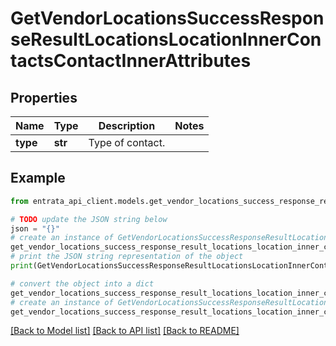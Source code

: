 # GetVendorLocationsSuccessResponseResultLocationsLocationInnerContactsContactInnerAttributes


## Properties

Name | Type | Description | Notes
------------ | ------------- | ------------- | -------------
**type** | **str** | Type of contact. | 

## Example

```python
from entrata_api_client.models.get_vendor_locations_success_response_result_locations_location_inner_contacts_contact_inner_attributes import GetVendorLocationsSuccessResponseResultLocationsLocationInnerContactsContactInnerAttributes

# TODO update the JSON string below
json = "{}"
# create an instance of GetVendorLocationsSuccessResponseResultLocationsLocationInnerContactsContactInnerAttributes from a JSON string
get_vendor_locations_success_response_result_locations_location_inner_contacts_contact_inner_attributes_instance = GetVendorLocationsSuccessResponseResultLocationsLocationInnerContactsContactInnerAttributes.from_json(json)
# print the JSON string representation of the object
print(GetVendorLocationsSuccessResponseResultLocationsLocationInnerContactsContactInnerAttributes.to_json())

# convert the object into a dict
get_vendor_locations_success_response_result_locations_location_inner_contacts_contact_inner_attributes_dict = get_vendor_locations_success_response_result_locations_location_inner_contacts_contact_inner_attributes_instance.to_dict()
# create an instance of GetVendorLocationsSuccessResponseResultLocationsLocationInnerContactsContactInnerAttributes from a dict
get_vendor_locations_success_response_result_locations_location_inner_contacts_contact_inner_attributes_from_dict = GetVendorLocationsSuccessResponseResultLocationsLocationInnerContactsContactInnerAttributes.from_dict(get_vendor_locations_success_response_result_locations_location_inner_contacts_contact_inner_attributes_dict)
```
[[Back to Model list]](../README.md#documentation-for-models) [[Back to API list]](../README.md#documentation-for-api-endpoints) [[Back to README]](../README.md)


